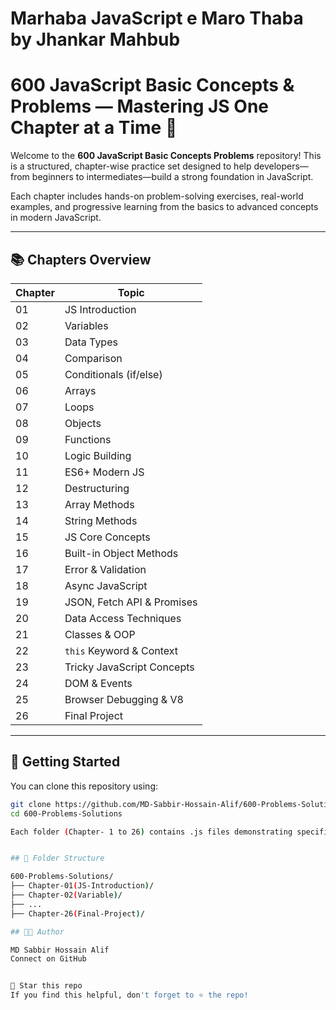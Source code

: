 # Marhaba JavaScript e Maro Thaba by Jhankar Mahbub

# 600 JavaScript Basic Concepts & Problems — Mastering JS One Chapter at a Time 🚀

Welcome to the **600 JavaScript Basic Concepts Problems** repository! This is a structured, chapter-wise practice set designed to help developers—from beginners to intermediates—build a strong foundation in JavaScript. 

Each chapter includes hands-on problem-solving exercises, real-world examples, and progressive learning from the basics to advanced concepts in modern JavaScript.

---

## 📚 Chapters Overview

| Chapter | Topic |
|--------|--------|
| 01 | JS Introduction |
| 02 | Variables |
| 03 | Data Types |
| 04 | Comparison |
| 05 | Conditionals (if/else) |
| 06 | Arrays |
| 07 | Loops |
| 08 | Objects |
| 09 | Functions |
| 10 | Logic Building |
| 11 | ES6+ Modern JS |
| 12 | Destructuring |
| 13 | Array Methods |
| 14 | String Methods |
| 15 | JS Core Concepts |
| 16 | Built-in Object Methods |
| 17 | Error & Validation |
| 18 | Async JavaScript |
| 19 | JSON, Fetch API & Promises |
| 20 | Data Access Techniques |
| 21 | Classes & OOP |
| 22 | `this` Keyword & Context |
| 23 | Tricky JavaScript Concepts |
| 24 | DOM & Events |
| 25 | Browser Debugging & V8 |
| 26 | Final Project |

---

## 🔧 Getting Started

You can clone this repository using:

```bash
git clone https://github.com/MD-Sabbir-Hossain-Alif/600-Problems-Solutions.git
cd 600-Problems-Solutions

Each folder (Chapter- 1 to 26) contains .js files demonstrating specific concepts with hands-on problems and solutions.


## 📂 Folder Structure

600-Problems-Solutions/
├── Chapter-01(JS-Introduction)/
├── Chapter-02(Variable)/
├── ...
├── Chapter-26(Final-Project)/

## 👨‍💻 Author

MD Sabbir Hossain Alif
Connect on GitHub


🌟 Star this repo
If you find this helpful, don't forget to ⭐️ the repo!